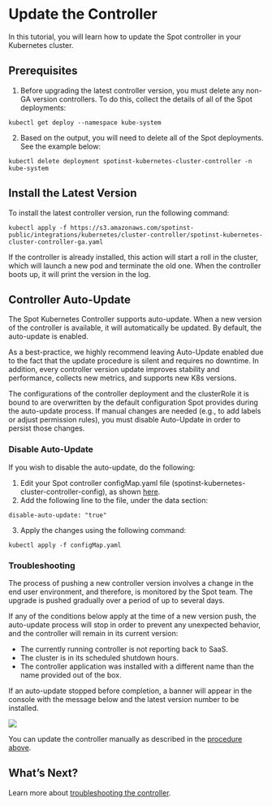 # Update the Controller

In this tutorial, you will learn how to update the Spot controller in your Kubernetes cluster.

## Prerequisites

1. Before upgrading the latest controller version, you must delete any non-GA version controllers. To do this, collect the details of all of the Spot deployments:

`kubectl get deploy --namespace kube-system`

2. Based on the output, you will need to delete all of the Spot deployments. See the example below:

`kubectl delete deployment spotinst-kubernetes-cluster-controller -n kube-system`

## Install the Latest Version

To install the latest controller version, run the following command:

`kubectl apply -f https://s3.amazonaws.com/spotinst-public/integrations/kubernetes/cluster-controller/spotinst-kubernetes-cluster-controller-ga.yaml`

If the controller is already installed, this action will start a roll in the cluster, which will launch a new pod and terminate the old one. When the controller boots up, it will print the version in the log.

## Controller Auto-Update

The Spot Kubernetes Controller supports auto-update. When a new version of the controller is available, it will automatically be updated. By default, the auto-update is enabled.

As a best-practice, we highly recommend leaving Auto-Update enabled due to the fact that the update procedure is silent and requires no downtime. In addition, every controller version update improves stability and performance, collects new metrics, and supports new K8s versions.

The configurations of the controller deployment and the clusterRole it is bound to are overwritten by the default configuration Spot provides during the auto-update process. If manual changes are needed (e.g., to add labels or adjust permission rules), you must disable Auto-Update in order to persist those changes.

### Disable Auto-Update

If you wish to disable the auto-update, do the following:

1. Edit your Spot controller configMap.yaml file (spotinst-kubernetes-cluster-controller-config), as shown [here](ocean/tutorials/spot-kubernetes-controller/install-with-kubectl.md).
2. Add the following line to the file, under the data section:

`disable-auto-update: "true"`

3. Apply the changes using the following command:

`kubectl apply -f configMap.yaml`

### Troubleshooting

The process of pushing a new controller version involves a change in the end user environment, and therefore, is monitored by the Spot team. The upgrade is pushed gradually over a period of up to several days.

If any of the conditions below apply at the time of a new version push, the auto-update process will stop in order to prevent any unexpected behavior, and the controller will remain in its current version:

- The currently running controller is not reporting back to SaaS.
- The cluster is in its scheduled shutdown hours.
- The controller application was installed with a different name than the name provided out of the box.

If an auto-update stopped before completion, a banner will appear in the console with the message below and the latest version number to be installed.

<img src="/ocean/_media/tutorials-update-the-controller-01.png" />

You can update the controller manually as described in the [procedure above](ocean/tutorials/spot-kubernetes-controller/update-controller?id=install-the-latest-version).

## What’s Next?

Learn more about [troubleshooting the controller](ocean/troubleshooting/troubleshoot-controller).

